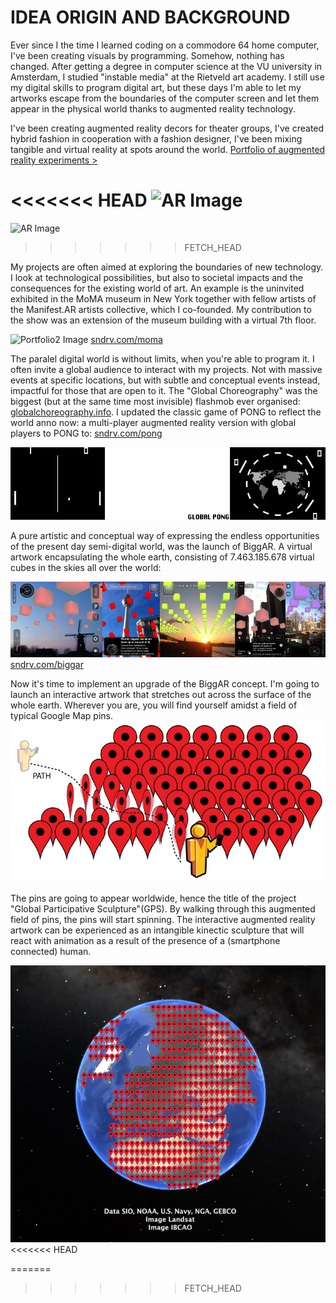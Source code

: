 # IDEA ORIGIN AND BACKGROUND

Ever since I the time I learned coding on a commodore 64 home computer, I've been creating visuals by programming. Somehow, nothing has changed. After getting a degree in computer science at the VU university in Amsterdam, I studied "instable media" at the Rietveld art academy. I still use my digital skills to program digital art, but these days I'm able to let my artworks escape from the boundaries of the computer screen and let them appear in the physical world thanks to augmented reality technology. 

I've been creating augmented reality decors for theater groups, I've created hybrid fashion in cooperation with a fashion designer, I've been mixing tangible and virtual reality at spots around the world. [Portfolio of augmented reality experiments >](http://www.pinterest.com/sanderveenhof/augmented-reality-archive/)

<<<<<<< HEAD
![AR Image](http://sndrv.com/moma/augmentedreality.jpg?raw=true "AR Image")
=======
![AR Image](../project_images/augmentedreality.jpg?raw=true "AR Image")
>>>>>>> FETCH_HEAD

My projects are often aimed at exploring the boundaries of new technology. I look at technological possibilities, but also to societal impacts and the consequences for the existing world of art. An example is the uninvited exhibited in the MoMA museum in New York together with fellow artists of the Manifest.AR artists collective, which I co-founded. My contribution to the show was an extension of the museum building with a virtual 7th floor. 

![Portfolio2 Image](http://sndrv.com/moma/WeARinMoMA.jpg?raw=true "Portfolio2 Image")
[sndrv.com/moma](http://sndrv.com/moma)

The paralel digital world is without limits, when you're able to program it. I often invite a global audience to interact with my projects. Not with massive events at specific locations, but with subtle and conceptual events instead, impactful for those that are open to it. The "Global Choreography" was the biggest (but at the same time most invisible) flashmob ever organised: [globalchoreography.info](http://globalchoreography.info). I updated the classic game of PONG to reflect the world anno now: a multi-player augmented reality version with global players to PONG to: [sndrv.com/pong](http://sndrv.com/pong)

![Sketch2 Image](../project_images/globalpong.jpg?raw=true "Sketch2 Image")

A pure artistic and conceptual way of expressing the endless opportunities of the present day semi-digital world, was the launch of BiggAR. A virtual artwork encapsulating the whole earth, consisting of 7.463.185.678 virtual cubes in the skies all over the world:

![Portfolio3 Image](../project_images/Biggar-everywhere.jpg?raw=true "Portfolio3 Image")
[sndrv.com/biggar](http://sndrv.com/biggar)

Now it's time to implement an upgrade of the BiggAR concept. I'm going to launch an interactive artwork that stretches out across the surface of the whole earth. Wherever you are, you will find yourself amidst a field of typical Google Map pins. 
![Sketch2 Image](../project_images/path.jpg?raw=true "Sketch2 Image")

The pins are going to appear worldwide, hence the title of the project "Global Participative Sculpture"(GPS). By walking through this augmented field of pins, the pins will start spinning.
The interactive augmented reality artwork can be experienced as an intangible kinectic sculpture that will react with animation as a result of the presence of a (smartphone connected) human.

![Sketch1 Image](../project_images/globe-pins.jpg?raw=true "Sketch1 Image")
<<<<<<< HEAD

=======
>>>>>>> FETCH_HEAD
